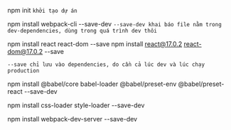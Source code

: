 npm init
`khởi tạo dự án`

npm install webpack-cli --save-dev
`--save-dev khai báo file nằm trong dev-dependencies, dùng trong quá trình dev thôi` 

npm install react react-dom --save
npm install react@17.0.2 react-dom@17.0.2 --save

`--save chỉ lưu vào dependencies, do cần cả lúc dev và lúc chạy production`

npm install @babel/core babel-loader @babel/preset-env @babel/preset-react --save-dev

npm install css-loader style-loader --save-dev

npm install webpack-dev-server --save-dev
